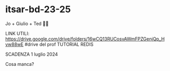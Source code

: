 # itsar-bd-23-25
Jo + Giulio + Ted 💪🏽

LINK UTILI:
https://drive.google.com/drive/folders/16wCQ13RUCosvAWmFPZGenjQp_Hvw88wE #drive del prof TUTORIAL REDIS

SCADENZA
1 luglio 2024


Cosa manca?



